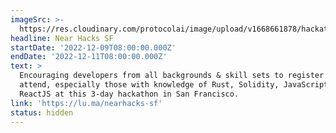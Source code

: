 ```yaml
---
imageSrc: >-
  https://res.cloudinary.com/protocolai/image/upload/v1668661878/hackathons/Screenshot_2022-11-16_at_sf_sqjrn6.png
headline: Near Hacks SF
startDate: '2022-12-09T08:00:00.000Z'
endDate: '2022-12-11T08:00:00.000Z'
text: >
  Encouraging developers from all backgrounds & skill sets to register and
  attend, especially those with knowledge of Rust, Solidity, JavaScript, and
  ReactJS at this 3-day hackathon in San Francisco.
link: 'https://lu.ma/nearhacks-sf'
status: hidden
---
```


